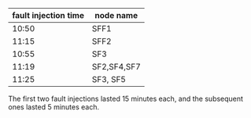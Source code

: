 | fault injection time | node name   |
| -------------------- | ----------- |
| 10:50                | SFF1        |
| 11:15                | SFF2        |
| 10:55                | SF3         |
| 11:19                | SF2,SF4,SF7 |
| 11:25                | SF3, SF5    |

The first two fault injections lasted 15 minutes each, and the subsequent ones lasted 5 minutes each.